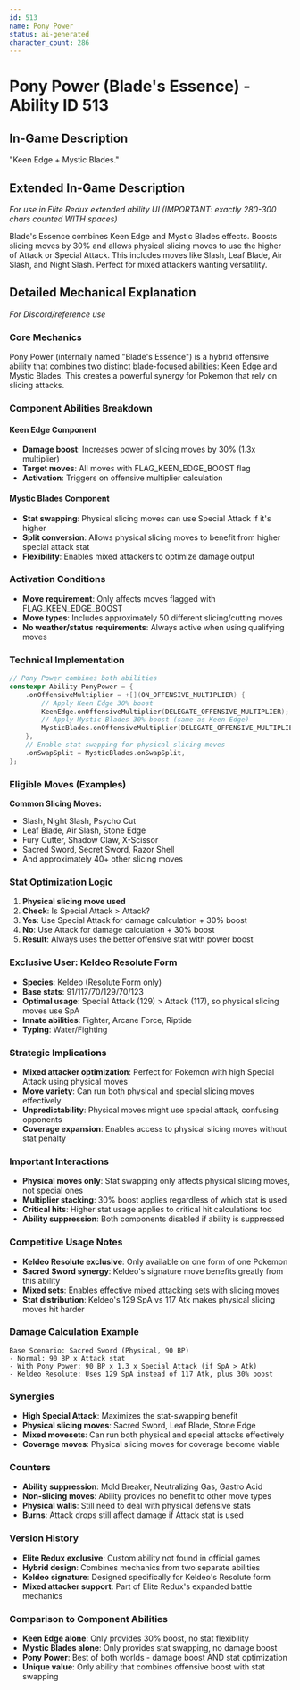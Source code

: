 ```yaml
---
id: 513
name: Pony Power
status: ai-generated
character_count: 286
---
```


# Pony Power (Blade's Essence) - Ability ID 513

## In-Game Description
"Keen Edge + Mystic Blades."

## Extended In-Game Description
*For use in Elite Redux extended ability UI (IMPORTANT: exactly 280-300 chars counted WITH spaces)*

Blade's Essence combines Keen Edge and Mystic Blades effects. Boosts slicing moves by 30% and allows physical slicing moves to use the higher of Attack or Special Attack. This includes moves like Slash, Leaf Blade, Air Slash, and Night Slash. Perfect for mixed attackers wanting versatility.

## Detailed Mechanical Explanation
*For Discord/reference use*

### Core Mechanics
Pony Power (internally named "Blade's Essence") is a hybrid offensive ability that combines two distinct blade-focused abilities: Keen Edge and Mystic Blades. This creates a powerful synergy for Pokemon that rely on slicing attacks.

### Component Abilities Breakdown

#### Keen Edge Component
- **Damage boost**: Increases power of slicing moves by 30% (1.3x multiplier)
- **Target moves**: All moves with FLAG_KEEN_EDGE_BOOST flag
- **Activation**: Triggers on offensive multiplier calculation

#### Mystic Blades Component  
- **Stat swapping**: Physical slicing moves can use Special Attack if it's higher
- **Split conversion**: Allows physical slicing moves to benefit from higher special attack stat
- **Flexibility**: Enables mixed attackers to optimize damage output

### Activation Conditions
- **Move requirement**: Only affects moves flagged with FLAG_KEEN_EDGE_BOOST
- **Move types**: Includes approximately 50 different slicing/cutting moves
- **No weather/status requirements**: Always active when using qualifying moves

### Technical Implementation
```c
// Pony Power combines both abilities
constexpr Ability PonyPower = {
    .onOffensiveMultiplier = +[](ON_OFFENSIVE_MULTIPLIER) {
        // Apply Keen Edge 30% boost
        KeenEdge.onOffensiveMultiplier(DELEGATE_OFFENSIVE_MULTIPLIER);
        // Apply Mystic Blades 30% boost (same as Keen Edge)
        MysticBlades.onOffensiveMultiplier(DELEGATE_OFFENSIVE_MULTIPLIER);
    },
    // Enable stat swapping for physical slicing moves
    .onSwapSplit = MysticBlades.onSwapSplit,
};
```

### Eligible Moves (Examples)
**Common Slicing Moves:**
- Slash, Night Slash, Psycho Cut
- Leaf Blade, Air Slash, Stone Edge
- Fury Cutter, Shadow Claw, X-Scissor
- Sacred Sword, Secret Sword, Razor Shell
- And approximately 40+ other slicing moves

### Stat Optimization Logic
1. **Physical slicing move used**
2. **Check**: Is Special Attack > Attack?
3. **Yes**: Use Special Attack for damage calculation + 30% boost
4. **No**: Use Attack for damage calculation + 30% boost
5. **Result**: Always uses the better offensive stat with power boost

### Exclusive User: Keldeo Resolute Form
- **Species**: Keldeo (Resolute Form only)
- **Base stats**: 91/117/70/129/70/123
- **Optimal usage**: Special Attack (129) > Attack (117), so physical slicing moves use SpA
- **Innate abilities**: Fighter, Arcane Force, Riptide
- **Typing**: Water/Fighting

### Strategic Implications
- **Mixed attacker optimization**: Perfect for Pokemon with high Special Attack using physical moves
- **Move variety**: Can run both physical and special slicing moves effectively
- **Unpredictability**: Physical moves might use special attack, confusing opponents
- **Coverage expansion**: Enables access to physical slicing moves without stat penalty

### Important Interactions
- **Physical moves only**: Stat swapping only affects physical slicing moves, not special ones
- **Multiplier stacking**: 30% boost applies regardless of which stat is used
- **Critical hits**: Higher stat usage applies to critical hit calculations too
- **Ability suppression**: Both components disabled if ability is suppressed

### Competitive Usage Notes
- **Keldeo Resolute exclusive**: Only available on one form of one Pokemon
- **Sacred Sword synergy**: Keldeo's signature move benefits greatly from this ability
- **Mixed sets**: Enables effective mixed attacking sets with slicing moves
- **Stat distribution**: Keldeo's 129 SpA vs 117 Atk makes physical slicing moves hit harder

### Damage Calculation Example
```
Base Scenario: Sacred Sword (Physical, 90 BP)
- Normal: 90 BP x Attack stat
- With Pony Power: 90 BP x 1.3 x Special Attack (if SpA > Atk)
- Keldeo Resolute: Uses 129 SpA instead of 117 Atk, plus 30% boost
```

### Synergies
- **High Special Attack**: Maximizes the stat-swapping benefit
- **Physical slicing moves**: Sacred Sword, Leaf Blade, Stone Edge
- **Mixed movesets**: Can run both physical and special attacks effectively
- **Coverage moves**: Physical slicing moves for coverage become viable

### Counters
- **Ability suppression**: Mold Breaker, Neutralizing Gas, Gastro Acid
- **Non-slicing moves**: Ability provides no benefit to other move types
- **Physical walls**: Still need to deal with physical defensive stats
- **Burns**: Attack drops still affect damage if Attack stat is used

### Version History
- **Elite Redux exclusive**: Custom ability not found in official games
- **Hybrid design**: Combines mechanics from two separate abilities
- **Keldeo signature**: Designed specifically for Keldeo's Resolute form
- **Mixed attacker support**: Part of Elite Redux's expanded battle mechanics

### Comparison to Component Abilities
- **Keen Edge alone**: Only provides 30% boost, no stat flexibility
- **Mystic Blades alone**: Only provides stat swapping, no damage boost  
- **Pony Power**: Best of both worlds - damage boost AND stat optimization
- **Unique value**: Only ability that combines offensive boost with stat swapping